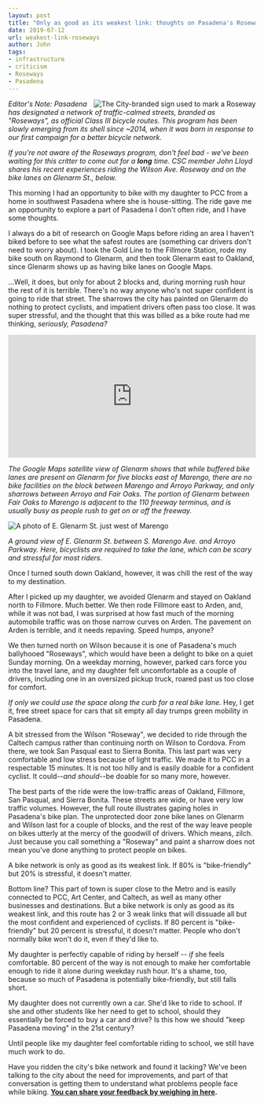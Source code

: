```yaml
---
layout: post
title: "Only as good as its weakest link: thoughts on Pasadena's Roseways"
date: 2019-07-12
url: weakest-link-roseways
author: John
tags:
- infrastructure
- criticism
- Roseways
- Pasadena
---
```

<img style="float:right; padding-left:10px;" alt="The City-branded sign used to mark a Roseway" src="{{ site.url }}/blog/img/roseways-sign.png" />

*Editor's Note: Pasadena has designated a network of traffic-calmed streets, branded as "Roseways", as official Class III bicycle routes. This program has been slowly emerging from its shell since ~2014, when it was born in response to our first campaign for a better bicycle network.* 

*If you're not aware of the Roseways program, don't feel bad - we've been waiting for this critter to come out for a **long** time. CSC member John Lloyd shares his recent experiences riding the Wilson Ave. Roseway and on the bike lanes on Glenarm St., below.*

This morning I had an opportunity to bike with my daughter to PCC from a home in southwest Pasadena where she is house-sitting. The ride gave me an opportunity to explore a part of Pasadena I don't often ride, and I have some thoughts. 

I always do a bit of research on Google Maps before riding an area I haven't biked before to see what the safest routes are (something car drivers don't need to worry about). I took the Gold Line to the Fillmore Station, rode my bike south on Raymond to Glenarm, and then took Glenarm east to Oakland, since Glenarm shows up as having bike lanes on Google Maps. 

...Well, it does, but only for about 2 blocks and, during morning rush hour the rest of it is terrible. There's no way anyone who's not super confident is going to ride that street. The sharrows the city has painted on Glenarm do nothing to protect cyclists, and impatient drivers often pass too close. It was super stressful, and the thought that this was billed as a bike route had me thinking, *seriously, Pasadena?* 

<iframe src="https://www.google.com/maps/embed?pb=!1m18!1m12!1m3!1d181.15585009846083!2d-118.1461305928072!3d34.12754489878658!2m3!1f0!2f0!3f0!3m2!1i1024!2i768!4f13.1!3m3!1m2!1s0x80c2c49b5d40536b%3A0xc76c2738711ccf3a!2s199-183+E+Glenarm+St%2C+Pasadena%2C+CA+91105!5e1!3m2!1sen!2sus!4v1562996528053!5m2!1sen!2sus" width="800" height="250" frameborder="0" style="border:0;max-width:100%" allowfullscreen></iframe>

*The Google Maps satellite view of Glenarm shows that while buffered bike lanes are present on Glenarm for five blocks east of Marengo, there are no bike facilities on the block between Marengo and Arroyo Parkway, and only sharrows between Arroyo and Fair Oaks. The portion of Glenarm between Fair Oaks to Marengo is adjacent to the 110 freeway terminus, and is usually busy as people rush to get on or off the freeway.*

<img class="img-fluid" alt="A photo of E. Glenarm St. just west of Marengo" src="{{ site.url }}/blog/img/glenarmwest.png" />

*A ground view of E. Glenarm St. between S. Marengo Ave. and Arroyo Parkway. Here, bicyclists are required to take the lane, which can be scary and stressful for most riders.*

Once I turned south down Oakland, however, it was chill the rest of the way to my destination. 

After I picked up my daughter, we avoided Glenarm and stayed on Oakland north to Fillmore. Much better. We then rode Fillmore east to Arden, and, while it was not bad, I was surprised at how fast much of the morning automobile traffic was on those narrow curves on Arden. The pavement on Arden is terrible, and it needs repaving. Speed humps, anyone? 

We then turned north on Wilson because it is one of Pasadena's much ballyhooed "Roseways", which would have been a delight to bike on a quiet Sunday morning. On a weekday morning, however, parked cars force you into the travel lane, and my daughter felt uncomfortable as a couple of drivers, including one in an oversized pickup truck, roared past us too close for comfort.  

*If only we could use the space along the curb for a real bike lane.* Hey, I get it, free street space for cars that sit empty all day trumps green mobility in Pasadena. 

A bit stressed from the Wilson "Roseway", we decided to ride through the Caltech campus rather than continuing north on Wilson to Cordova. From there, we took San Pasqual east to Sierra Bonita. This last part was very comfortable and low stress because of light traffic. We made it to PCC in a respectable 15 minutes. It is not too hilly and is easily doable for a confident cyclist. It could--*and should*--be doable for so many more, however. 

The best parts of the ride were the low-traffic areas of Oakland, Fillmore, San Pasqual, and Sierra Bonita. These streets are wide, or have very low traffic volumes. However, the full route illustrates gaping holes in Pasadena's bike plan. The unprotected door zone bike lanes on Glenarm and Wilson last for a couple of blocks, and the rest of the way leave people on bikes utterly at the mercy of the goodwill of drivers. Which means, zilch. Just because you call something a "Roseway" and paint a sharrow does not mean you've done anything to protect people on bikes. 

<div class="pulledquote">A bike network is only as good as its weakest link. If 80% is "bike-friendly" but 20% is stressful, it doesn't matter.</div>

Bottom line? This part of town is super close to the Metro and is easily connected to PCC, Art Center, and Caltech, as well as many other businesses and destinations. But a bike network is only as good as its weakest link, and this route has 2 or 3 weak links that will dissuade all but the most confident and experienced of cyclists. If 80 percent is "bike-friendly" but 20 percent is stressful, it doesn't matter. People who don't normally bike won't do it, even if they'd like to. 

My daughter is perfectly capable of riding by herself -- *if* she feels comfortable. 80 percent of the way is not enough to make her comfortable enough to ride it alone during weekday rush hour. It's a shame, too, because so much of Pasadena is potentially bike-friendly, but still falls short. 

My daughter does not currently own a car. She'd like to ride to school. If she and other students like her need to get to school, should they essentially be forced to buy a car and drive? Is this how we should "keep Pasadena moving" in the 21st century? 

Until people like my daughter feel comfortable riding to school, we still have much work to do. 

<p class="actionitem">Have you ridden the city's bike network and found it lacking? We've been talking to the city about the need for improvements, and part of that conversation is getting them to understand what problems people face while biking. <strong><a href="https://tinyurl.com/pasadena-bike-survey">You can share your feedback by weighing in here</a>.</strong></p>